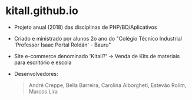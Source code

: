 # kitall.github.io

- Projeto anual (2018) das disciplinas de PHP/BD/Aplicativos 

- Criado e ministrado por alunos 2o ano do "Colégio Técnico Industrial 'Professor Isaac Portal Roldán' - Bauru"

- Site e-commerce denominado 'Kitall?' -> Venda de Kits de materiais para escritório e escola

- Desenvolvedores:
  > André Creppe,
  > Bella Barreira,
  > Carolina Alborgheti,
  > Estevão Rolim,
  > Marcos Lira
